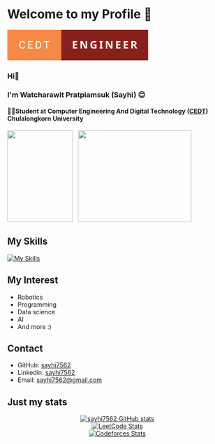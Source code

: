 # Welcome to my Profile 🎉

![badgecedt](https://github.com/CEDT-Chula/For-The-Cedt-Badge/blob/main/badges/cedt-engineer.svg?raw=ture)

### Hi👋

### I'm **Watcharawit Pratpiamsuk (Sayhi) 😊**

#### 🧑‍🎓Student at Computer Engineering And Digital Technology ([CEDT](https://github.com/CEDT-Chula)) Chulalongkorn University

<div>
<img src="https://media.tenor.com/hZhSo1hoEokAAAAi/line-friends-brown-bear.gif" width="150" height="210" />
&nbsp;
<img src="https://i.pinimg.com/originals/63/c8/cc/63c8cc9e69d5f96a5ba105aaaaf8c8e2.gif" width="260" height="210" /> 
</div>


## My Skills

[![My Skills](https://skillicons.dev/icons?i=c,cpp,discord,ps,python,arduino)](https://skillicons.dev)



## My Interest
- Robotics
- Programming
- Data science
- AI
- And more :)

## Contact

- GitHub: [sayhi7562](https://github.com/sayhi7562)
- Linkedin: [sayhi7562](https://www.linkedin.com/in/sayhi7562)
- Email: sayhi7562@gmail.com
  


## Just my stats

<div style="display: flex; flex-direction: column; align-items: center;">
  <a href="https://github.com/sayhi7562">
    <img src="https://github-readme-stats.vercel.app/api?username=sayhi7562&theme=algolia&show_icons=true" width="400" height="200" alt="sayhi7562 GitHub stats" />
  </a>
  
  <a href="https://leetcode.com/sayhi7562">
    <img src="https://leetcard.jacoblin.cool/sayhi7562?theme=nord" width="400" height="200" alt="LeetCode Stats" />
  </a>

  <a href="https://codeforces.com/profile/sayhi7562">
    <img src="https://codeforces-readme-stats.vercel.app/api/card?username=sayhi7562&theme=algolia" width="400" height="250" alt="Codeforces Stats" />
  </a>
</div>

